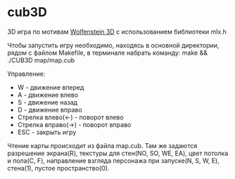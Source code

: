 # cub3D
3D игра по мотивам [Wolfenstein 3D](http://users.atw.hu/wolf3d/) с использованием библиотеки mlx.h

Чтобы запустить игру необходимо, находясь в основной директории, рядом с файлом Makefile, в терминале набрать команду: make && ./CUB3D map/map.cub

Управление:
- W - движение вперед
- A - движение влево
- S - движение назад
- D - движение вправо
- Стрелка влево(<-) - поворот влево
- Стрелка вправо(->) - поворот вправо
- ESC - закрыть игру

Чтение карты происходит из файла map.cub.
Там же задаются разрешение экрана(R), текстуры для стен(NO, SO, WE, EA), цвет потолка и пола(C, F), направление взгляда персонажа при запуске(N, S, W, E), стена(1), пустое пространство(0).